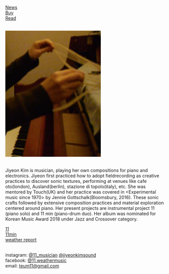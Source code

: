 <!--[About](post/aboutcv.md)<br>-->
[News](post/news.md)<br>
[Buy](post/buy.md)<br>
[Read](post/materials.md)<br><br>
<!--[Project Links](post/pl.md)<br><br>-->


<img src="img/icon.png"><br><br>

Jiyeon Kim is musician, playing her own compositions for piano and electronics. Jiyeon first practiced how to adopt fieldrecording as creative practices to discover sonic textures, performing at venues like cafe oto(london), Ausland(berlin), stazione di topolo(italy), etc. She was mentored by Touch(UK) and her practice was covered in <Experimental music since 1970> by Jennie Gottschalk(Bloomsbury, 2016). These sonic crafts followed by extensive composition practices and material exploration centered around piano. Her present projects are instrumental project 11 (piano solo) and 11 min (piano-drum duo). Her album was nominated for Korean Music Award 2018 under Jazz and Crossover category.

<!---[Jiyeon Kim---*music project, performance*](post/jiyeonkim.md)<br>
[11---*performance, records*](post/11.md)<br>
[11min---*performances, records*](post/11min.md)<br>
[weather report---*radio, publication, installation, camp*](post/weatherreport.md)<br>
[Transparent Music---*performances, records, publication, screening*](post/tm.md)<br>--->

[11](https://www.youtube.com/channel/UC8g_qroBglkYoYbaGvckFdQ?view_as=subscriber)<br>
[11min](https://tumblbug.com/11min_vinyl)<br>
[weather report](https://vimeo.com/user98689565)<br><br>

instagram: [@11_musician](https://instagram.com/11_musician) [@jiyeonkimsound](https://instagram.com/jiyeonkimsound)<br>
facebook: [@11.weathermusic](https://www.facebook.com/11.weathermusic/)<br>
email: teum11@gmail.com<br>





